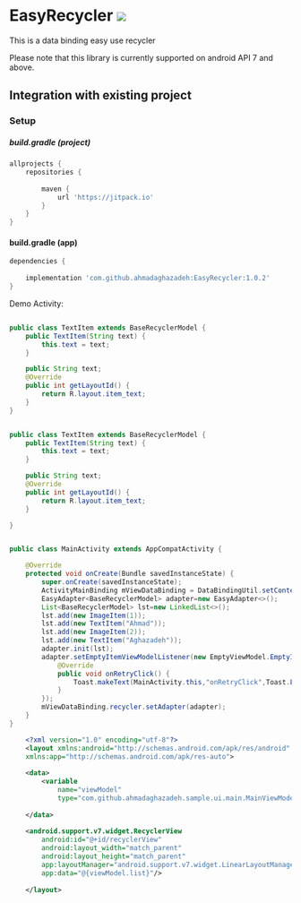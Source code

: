 # EasyRecycler [![](https://jitpack.io/v/ahmadaghazadeh/easyRecycler.svg)](https://jitpack.io/#ahmadaghazadeh/easyRecycler)

This is a data binding easy use recycler

Please note that this library is currently supported on android API 7 and above.

Integration with existing project
---

### Setup

##### build.gradle (project)
```groovy
allprojects {
    repositories {
       
        maven {
            url 'https://jitpack.io'
        }
    }
}
```

#### build.gradle (app)
```groovy
dependencies {
     
    implementation 'com.github.ahmadaghazadeh:EasyRecycler:1.0.2'
}
```
 
 
Demo Activity:

```java

public class TextItem extends BaseRecyclerModel {
    public TextItem(String text) {
        this.text = text;
    }

    public String text;
    @Override
    public int getLayoutId() {
        return R.layout.item_text;
    }
}

```

```java

public class TextItem extends BaseRecyclerModel {
    public TextItem(String text) {
        this.text = text;
    }

    public String text;
    @Override
    public int getLayoutId() {
        return R.layout.item_text;
    }

}

```

```java

public class MainActivity extends AppCompatActivity {

    @Override
    protected void onCreate(Bundle savedInstanceState) {
        super.onCreate(savedInstanceState);
        ActivityMainBinding mViewDataBinding = DataBindingUtil.setContentView(this, R.layout.activity_main);
        EasyAdapter<BaseRecyclerModel> adapter=new EasyAdapter<>();
        List<BaseRecyclerModel> lst=new LinkedList<>();
        lst.add(new ImageItem(1));
        lst.add(new TextItem("Ahmad"));
        lst.add(new ImageItem(2));
        lst.add(new TextItem("Aghazadeh"));
        adapter.init(lst);
        adapter.setEmptyItemViewModelListener(new EmptyViewModel.EmptyItemViewModelListener() {
            @Override
            public void onRetryClick() {
                Toast.makeText(MainActivity.this,"onRetryClick",Toast.LENGTH_LONG).show();
            }
        });
        mViewDataBinding.recycler.setAdapter(adapter);
    }
}

```

```xml
    <?xml version="1.0" encoding="utf-8"?>
    <layout xmlns:android="http://schemas.android.com/apk/res/android"
    xmlns:app="http://schemas.android.com/apk/res-auto">
    
    <data>
        <variable
            name="viewModel"
            type="com.github.ahmadaghazadeh.sample.ui.main.MainViewModel" />
    
    </data>
    
    <android.support.v7.widget.RecyclerView
        android:id="@+id/recyclerView"
        android:layout_width="match_parent"
        android:layout_height="match_parent"
        app:layoutManager="android.support.v7.widget.LinearLayoutManager"
        app:data="@{viewModel.list}"/>
    
    </layout>
```
